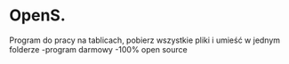 # OpenS.
Program do pracy na tablicach, 
pobierz wszystkie pliki i umieść w jednym folderze 
-program darmowy 
-100% open source
